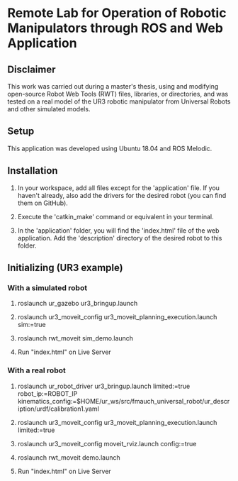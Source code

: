 # Remote Lab for Operation of Robotic Manipulators through ROS and Web Application

## Disclaimer

This work was carried out during a master's thesis, using and modifying open-source Robot Web Tools (RWT) files, libraries, or directories, and was tested on a real model of the UR3 robotic manipulator from Universal Robots and other simulated models.

## Setup

This application was developed using Ubuntu 18.04 and ROS Melodic.

## Installation

1) In your workspace, add all files except for the 'application' file. If you haven't already, also add the drivers for the desired robot (you can find them on GitHub).

2) Execute the 'catkin_make' command or equivalent in your terminal.

3) In the 'application' folder, you will find the 'index.html' file of the web application. Add the 'description' directory of the desired robot to this folder.

## Initializing (UR3 example)

### With a simulated robot

1) roslaunch ur_gazebo ur3_bringup.launch

2) roslaunch ur3_moveit_config ur3_moveit_planning_execution.launch sim:=true

3) roslaunch rwt_moveit sim_demo.launch

4) Run "index.html" on Live Server

### With a real robot

1) roslaunch ur_robot_driver ur3_bringup.launch limited:=true robot_ip:=ROBOT_IP kinematics_config:=$HOME/ur_ws/src/fmauch_universal_robot/ur_description/urdf/calibration1.yaml

2) roslaunch ur3_moveit_config ur3_moveit_planning_execution.launch limited:=true

3) roslaunch ur3_moveit_config moveit_rviz.launch config:=true

4) roslaunch rwt_moveit demo.launch

5) Run "index.html" on Live Server
